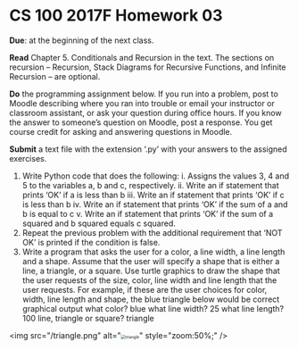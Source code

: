 # CS 100 2017F Homework 03
**Due**: at the beginning of the next class. 

**Read** Chapter 5. Conditionals and Recursion in the text. The sections on recursion – Recursion, Stack Diagrams for Recursive Functions, and Infinite Recursion – are optional. 

**Do** the programming assignment below. If you run into a problem, post to Moodle describing where you ran into trouble or email your instructor or classroom assistant, or ask your question during office hours. If you know the answer to someone’s question on Moodle, post a response. You get course credit for asking and answering questions in Moodle.

**Submit** a text file with the extension ‘.py’ with your answers to the assigned exercises. 

1. Write Python code that does the following:
    i. Assigns the values 3, 4 and 5 to the variables a, b and c, respectively.
    ii. Write an if statement that prints ‘OK’ if a is less than b
    iii. Write an if statement that prints ‘OK’ if c is less than b
    iv. Write an if statement that prints ‘OK’ if the sum of a and b is equal to c
    v. Write an if statement that prints ‘OK’ if the sum of a squared and b squared equals c squared.
2. Repeat the previous problem with the additional requirement that ‘NOT OK’ is printed if the condition is false.
3. Write a program that asks the user for a color, a line width, a line length and a shape. Assume that the user will specify a shape that is either a line, a triangle, or a square. Use turtle graphics to draw the shape that the user requests of the size, color, line width and line length that the user requests. For example, if these are the user choices for color, width, line length and shape, the blue triangle below would be correct graphical output
    what color? blue
    what line width? 25
    what line length? 100
    line, triangle or square? triangle
 
<img src="/triangle.png" alt="<img src="img/Condition.svg" alt="triangle" style="zoom:50%;" />" style="zoom:50%;" />